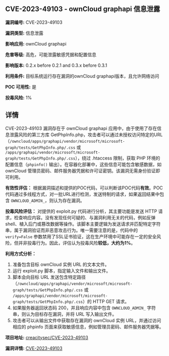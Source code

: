 ## CVE-2023-49103 - ownCloud graphapi 信息泄露

**漏洞编号:** CVE-2023-49103

**漏洞类型:** 信息泄露

**影响应用:** ownCloud graphapi

**危害等级:** 高危，可能泄露敏感凭据和配置信息

**影响版本:** 0.2.x before 0.2.1 and 0.3.x before 0.3.1

**利用条件:** 目标系统运行存在漏洞的ownCloud graphapi版本，且允许网络访问

**POC 可用性:** 是

**投毒风险:** 1%

## 详情

CVE-2023-49103 漏洞存在于 ownCloud graphapi 应用中，由于使用了存在信息泄露风险的第三方库 GetPhpInfo.php，攻击者可以通过未授权访问特定的URL（`/owncloud/apps/graphapi/vendor/microsoft/microsoft-graph/tests/GetPhpInfo.php/.css` 或 `/apps/graphapi/vendor/microsoft/microsoft-graph/tests/GetPhpInfo.php/.css`），绕过 .htaccess 限制，获取 PHP 环境的配置信息（`phpinfo()` 输出）。在容器化部署中，这些信息可能包含敏感数据，如 ownCloud 管理员密码、邮件服务器凭据和许可证密钥。该漏洞无需身份验证即可利用。

**有效性评估：**
根据漏洞描述和提供的POC代码，可以判断该POC代码**有效**。POC代码通过多线程方式，对一批URL进行检测，发送特制的请求，如果返回结果中包含 `OWNCLOUD_ADMIN_`，则认为存在漏洞。

**投毒风险评估：**
对提供的 exploit.py 代码进行分析，其主要功能是发送 HTTP 请求，检查响应内容。没有发现任何可疑的、与漏洞利用无关的代码，例如反弹shell、植入后门或篡改数据等操作。该脚本主要逻辑为发送请求并匹配特定字符串，属于漏洞验证而非恶意攻击行为。唯一需要注意的是，代码中的 `verify=False` 参数禁用了SSL证书验证，这在生产环境中可能存在一定的安全风险，但并非投毒行为。因此，评估认为投毒风险**较低，大约为1%**。

**利用方式分析：**
1.  准备包含目标 ownCloud 实例 URL 的文本文件。
2.  运行 exploit.py 脚本，指定输入文件和输出文件。
3.  脚本会向目标 URL 发送包含特定路径（`/owncloud/apps/graphapi/vendor/microsoft/microsoft-graph/tests/GetPhpInfo.php/.css` 或 `/apps/graphapi/vendor/microsoft/microsoft-graph/tests/GetPhpInfo.php/.css`）的 HTTP GET 请求。
4.  如果服务器返回状态码 200，并且响应内容中包含 `OWNCLOUD_ADMIN_` 字符串，则认为目标存在漏洞，并将 URL 写入输出文件。
5.  攻击者可以从输出文件中获取存在漏洞的 ownCloud 实例 URL，并通过访问相应的 phpinfo 页面来获取敏感信息，例如管理员密码、邮件服务器凭据等。

**项目地址:** [creacitysec/CVE-2023-49103](https://github.com/creacitysec/CVE-2023-49103)

**漏洞详情:** [CVE-2023-49103](https://nvd.nist.gov/vuln/detail/CVE-2023-49103)